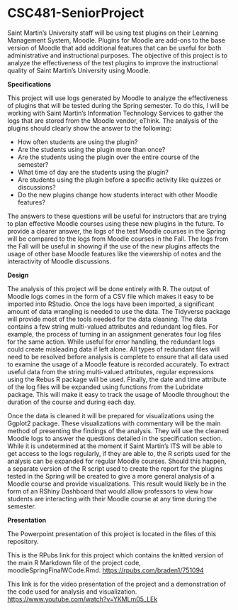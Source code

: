 # CSC481-SeniorProject

<p>Saint Martin’s University staff will be using test plugins on their Learning Management System, Moodle. Plugins for Moodle are add-ons to the base version of Moodle that add additional features that can be useful for both administrative and instructional purposes. The objective of this project is to analyze the effectiveness of the test plugins to improve the instructional quality of Saint Martin’s University using Moodle.</p>
<p><strong>Specifications</strong></p>
<p>This project will use logs generated by Moodle to analyze the effectiveness of plugins that will be tested during the Spring semester. To do this, I will be working with Saint Martin’s Information Technology Services to gather the logs that are stored from the Moodle vendor, eThink. The analysis of the plugins should clearly show the answer to the following:
<ul>
  <li>How often students are using the plugin?</li>
<li>Are the students using the plugin more than once?</li>
<li>Are the students using the plugin over the entire course of the semester?</li>
<li>What time of day are the students using the plugin?</li>
<li>Are students using the plugin before a specific activity like quizzes or discussions?</li>
<li>Do the new plugins change how students interact with other Moodle features?</li>
</ul>
<p>The answers to these questions will be useful for instructors that are trying to plan effective Moodle courses using these new plugins in the future. To provide a clearer answer, the logs of the test Moodle courses in the Spring will be compared to the logs from Moodle courses in the Fall. The logs from the Fall will be useful in showing if the use of the new plugins affects the usage of other base Moodle features like the viewership of notes and the interactivity of Moodle discussions.
</p>

<p><strong>Design</strong></p>
<p>The analysis of this project will be done entirely with R. The output of Moodle logs comes in the form of a CSV file which makes it easy to be imported into RStudio. Once the logs have been imported, a significant amount of data wrangling is needed to use the data. The Tidyverse package will provide most of the tools needed for the data cleaning. The data contains a few string multi-valued attributes and redundant log files. For example, the process of turning in an assignment generates four log files for the same action. While useful for error handling, the redundant logs could create misleading data if left alone. All types of redundant files will need to be resolved before analysis is complete to ensure that all data used to examine the usage of a Moodle feature is recorded accurately. To extract useful data from the string multi-valued attributes, regular expressions using the Rebus R package will be used. Finally, the date and time attribute of the log files will be expanded using functions from the Lubridate package. This will make it easy to track the usage of Moodle throughout the duration of the course and during each day. </p>

<p>Once the data is cleaned it will be prepared for visualizations using the Ggplot2 package. These visualizations with commentary will be the main method of presenting the findings of the analysis. They will use the cleaned Moodle logs to answer the questions detailed in the specification section. While it is undetermined at the moment if Saint Martin’s ITS will be able to get access to the logs regularly, if they are able to, the R scripts used for the analysis can be expanded for regular Moodle courses. Should this happen, a separate version of the R script used to create the report for the plugins tested in the Spring will be created to give a more general analysis of a Moodle course and provide visualizations. This result would likely be in the form of an RShiny Dashboard that would allow professors to view how students are interacting with their Moodle course at any time during the semester.</p>

<p><strong> Presentation </strong></p>

The Powerpoint presentation of this project is located in the files of this repository.

This is the RPubs link for this project which contains the knitted version of the main R Markdown file of the project code, moodleSpringFinalWCode.Rmd.
https://rpubs.com/braden1/751094

This link is for the video presentation of the project and a demonstration of the code used for analysis and visualization.
https://www.youtube.com/watch?v=YKMLm05_LEk




